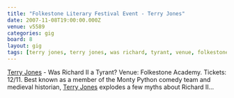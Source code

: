 ```yaml
---
title: "Folkestone Literary Festival Event - Terry Jones"
date: 2007-11-08T19:00:00.000Z
venue: v5589
categories: gig
board: 8
layout: gig
tags: [terry jones, terry jones, was richard, tyrant, venue, folkestone academy, tickets, monty python, richard]
---
```

<a href="/wiki/terry+jones">Terry Jones</a> -  Was Richard II a Tyrant?  Venue: Folkestone Academy.  Tickets: 12/11.  Best known as a member of the Monty Python comedy team and medieval historian,  <a href="/wiki/terry+jones">Terry Jones</a> explodes a few myths about Richard II...